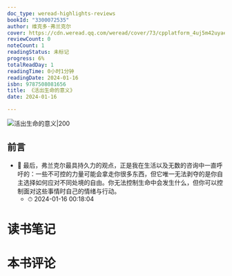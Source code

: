 ```yaml
---
doc_type: weread-highlights-reviews
bookId: "3300072535"
author: 维克多·弗兰克尔
cover: https://cdn.weread.qq.com/weread/cover/73/cpplatform_4uj5m42uyaeybjyxenesic/t7_cpplatform_4uj5m42uyaeybjyxenesic1695806902.jpg
reviewCount: 0
noteCount: 1
readingStatus: 未标记
progress: 6%
totalReadDay: 1
readingTime: 0小时1分钟
readingDate: 2024-01-16
isbn: 9787508081656
title: 《活出生命的意义》
date: 2024-01-16

---
```


![ 活出生命的意义|200](https://cdn.weread.qq.com/weread/cover/73/cpplatform_4uj5m42uyaeybjyxenesic/t7_cpplatform_4uj5m42uyaeybjyxenesic1695806902.jpg)


## 前言


- 📌 最后，弗兰克尔最具持久力的观点，正是我在生活以及无数的咨询中一直呼吁的：一些不可控的力量可能会拿走你很多东西，但它唯一无法剥夺的是你自主选择如何应对不同处境的自由。你无法控制生命中会发生什么，但你可以控制面对这些事情时自己的情绪与行动。 
    - ⏱ 2024-01-16 00:18:04 

# 读书笔记


# 本书评论
